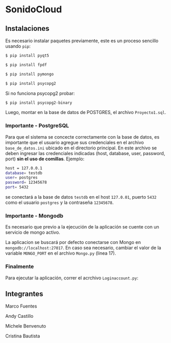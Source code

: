 # SonidoCloud

## Instalaciones

Es necesario instalar paquetes previamente, este es un proceso sencillo usando ```pip```:

```bash
$ pip install pyqt5
```
```bash
$ pip install fpdf
```
```bash
$ pip install pymongo
```
```bash
$ pip install psycopg2
```
Si no funciona psycopg2 probar:
```bash
$ pip install psycopg2-binary
```

Luego, montar en la base de datos de POSTGRES, el archivo ```Proyecto1.sql```.

### Importante - PostgreSQL

Para que el sistema se concecte correctamente con la base de datos, es importante que el usuario agregue sus credenciales en el archivo ```base_de_datos.ini``` ubicado en el directorio principal. En este archivo se deben ingresar las credenciales indicadas (host, database, user, password, port) **sin el uso de comillas**. Ejemplo:
``` bash
host = 127.0.0.1
database= testdb
user= postgres
password= 12345678
port= 5432
```
se conectará a la base de datos ```testdb``` en el host ```127.0.01```, puerto ```5432``` como el usuario ```postgres``` y la contraseña ```12345678```.

### Importante - Mongodb

Es necesario que previo a la ejecución de la aplicación se cuente con un servicio de mongo activo.

La aplicacion se buscará por defecto conectarse con Mongo en  ```mongodb://localhost:27017```. En caso sea necesario, cambiar el valor de la variable ```MONGO_PORT``` en el archivo ```Mongo.py``` (linea 17).

### Finalmente

Para ejecutar la aplicación, correr el acrchivo ```Loginaccount.py```:




## Integrantes

Marco Fuentes

Andy Castillo

Michele Benvenuto

Cristina Bautista
